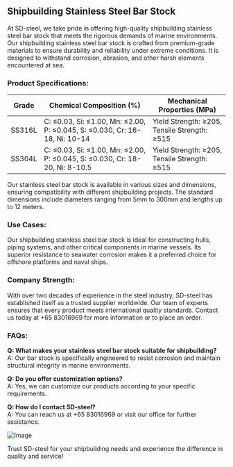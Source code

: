 ## Shipbuilding Stainless Steel Bar Stock

At SD-steel, we take pride in offering high-quality shipbuilding stainless steel bar stock that meets the rigorous demands of marine environments. Our shipbuilding stainless steel bar stock is crafted from premium-grade materials to ensure durability and reliability under extreme conditions. It is designed to withstand corrosion, abrasion, and other harsh elements encountered at sea.

### Product Specifications:

| Grade        | Chemical Composition (%) | Mechanical Properties (MPa) |
|--------------|--------------------------|----------------------------|
| SS316L       | C: ≤0.03, Si: ≤1.00, Mn: ≤2.00, P: ≤0.045, S: ≤0.030, Cr: 16-18, Ni: 10-14 | Yield Strength: ≥205, Tensile Strength: ≥515 |
| SS304L       | C: ≤0.03, Si: ≤1.00, Mn: ≤2.00, P: ≤0.045, S: ≤0.030, Cr: 18-20, Ni: 8-10.5 | Yield Strength: ≥205, Tensile Strength: ≥515 |

Our stainless steel bar stock is available in various sizes and dimensions, ensuring compatibility with different shipbuilding projects. The standard dimensions include diameters ranging from 5mm to 300mm and lengths up to 12 meters.

### Use Cases:
Our shipbuilding stainless steel bar stock is ideal for constructing hulls, piping systems, and other critical components in marine vessels. Its superior resistance to seawater corrosion makes it a preferred choice for offshore platforms and naval ships.

### Company Strength:
With over two decades of experience in the steel industry, SD-steel has established itself as a trusted supplier worldwide. Our team of experts ensures that every product meets international quality standards. Contact us today at +65 83016969 for more information or to place an order.

### FAQs:
**Q: What makes your stainless steel bar stock suitable for shipbuilding?**  
A: Our bar stock is specifically engineered to resist corrosion and maintain structural integrity in marine environments.

**Q: Do you offer customization options?**  
A: Yes, we can customize our products according to your specific requirements.

**Q: How do I contact SD-steel?**  
A: You can reach us at +65 83016969 or visit our office for further assistance.

![Image](https://github.com/user-attachments/assets/2567258e-e124-4816-932d-1809bd27ef0b)

Trust SD-steel for your shipbuilding needs and experience the difference in quality and service!